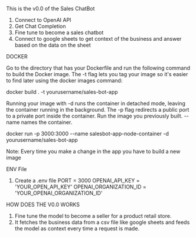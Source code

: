This is the v0.0 of the Sales ChatBot

1. Connect to OpenAI API
2. Get Chat Completion
3. Fine tune to become a sales chatbot
4. Connect to google sheets to get context of the business and answer based on the data on the sheet


DOCKER

Go to the directory that has your Dockerfile and run the following command to build the Docker image. The -t flag lets you tag your image so it's easier to find later using the docker images command:

docker build . -t yourusername/sales-bot-app

Running your image with -d runs the container in detached mode, leaving the container running in the background. The -p flag redirects a public port to a private port inside the container. Run the image you previously built. --name names the container.

docker run -p 3000:3000 --name salesbot-app-node-container -d yourusername/sales-bot-app

Note: Every time you make a change in the app you have to build a new image

ENV File

1. Create a .env file
PORT = 3000
OPENAI_API_KEY = 'YOUR_OPEN_API_KEY'
OPENAI_ORGANIZATION_ID = 'YOUR_OPENAI_ORGANIZATION_ID'


HOW DOES THE V0.0 WORKS
1. Fine tune the model to become a seller for a product retail store.
2. It fetches the business data from a csv file like google sheets and feeds the model as context every time a request is made.









